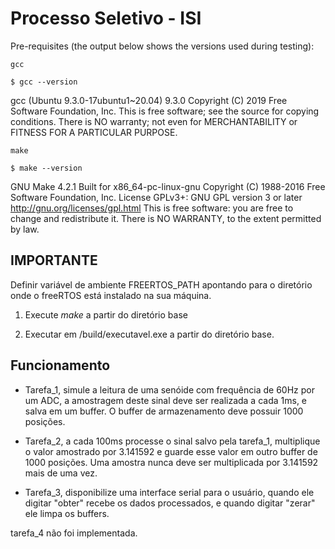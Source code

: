# Processo Seletivo - ISI

Pre-requisites (the output below shows the versions used during testing):

    gcc

    $ gcc --version
gcc (Ubuntu 9.3.0-17ubuntu1~20.04) 9.3.0
Copyright (C) 2019 Free Software Foundation, Inc.
This is free software; see the source for copying conditions.  There is NO
warranty; not even for MERCHANTABILITY or FITNESS FOR A PARTICULAR PURPOSE.

    make

    $ make --version
GNU Make 4.2.1
Built for x86_64-pc-linux-gnu
Copyright (C) 1988-2016 Free Software Foundation, Inc.
License GPLv3+: GNU GPL version 3 or later <http://gnu.org/licenses/gpl.html>
This is free software: you are free to change and redistribute it.
There is NO WARRANTY, to the extent permitted by law.
    

## IMPORTANTE
Definir variável de ambiente FREERTOS_PATH apontando para o diretório onde o freeRTOS está instalado na sua máquina.

1. Execute _make_ a partir do diretório base

2. Executar em /build/executavel.exe a partir do diretório base.


## Funcionamento 
- Tarefa_1, simule a leitura de uma senóide com frequência de 60Hz por um ADC, a amostragem deste sinal deve ser realizada a cada 1ms, e salva em um buffer. O buffer de armazenamento deve possuir 1000 posições. 

- Tarefa_2, a cada 100ms processe o sinal salvo pela tarefa_1, multiplique o valor amostrado por 3.141592 e guarde esse valor em outro buffer de 1000 posições. Uma amostra nunca deve ser multiplicada por 3.141592 mais de uma vez.

- Tarefa_3, disponibilize uma interface serial para o usuário, quando ele digitar "obter" recebe os dados processados, e quando digitar "zerar" ele limpa os buffers.

tarefa_4 não foi implementada.
